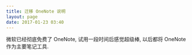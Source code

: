 ```yaml
---
title: 迁移 OneNote 说明
layout: page
date: 2017-01-23 03:40
---
```


微软已经彻底免费了 OneNote, 试用一段时间后感觉超级棒, 以后都将 OneNote 作为主要笔记工具.

